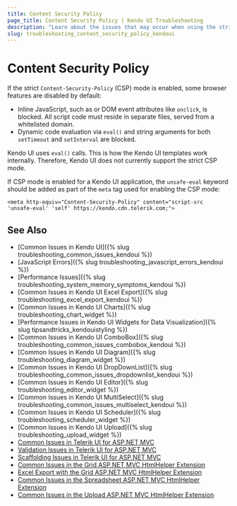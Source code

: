 ```yaml
---
title: Content Security Policy
page_title: Content Security Policy | Kendo UI Troubleshooting
description: "Learn about the issues that may occur when using the strict Content Security Policy with Kendo UI controls."
slug: troubleshooting_content_security_policy_kendoui
---
```


# Content Security Policy

If the strict `Content-Security-Policy` (CSP) mode is enabled, some browser features are disabled by default:

- Inline JavaScript, such as <script></script> or DOM event attributes like `onclick`, is blocked. All script code must reside in separate files, served from a whitelisted domain.
- Dynamic code evaluation via `eval()` and string arguments for both `setTimeout` and `setInterval` are blocked.

Kendo UI uses `eval()` calls. This is how the Kendo UI templates work internally. Therefore, Kendo UI does not currently support the strict CSP mode.

If CSP mode is enabled for a Kendo UI application, the `unsafe-eval` keyword should be added as part of the `meta` tag used for enabling the CSP mode:

    <meta http-equiv="Content-Security-Policy" content="script-src 'unsafe-eval' 'self' https://kendo.cdn.telerik.com;">

## See Also

* [Common Issues in Kendo UI]({% slug troubleshooting_common_issues_kendoui %})
* [JavaScript Errors]({% slug troubleshooting_javascript_errors_kendoui %})
* [Performance Issues]({% slug troubleshooting_system_memory_symptoms_kendoui %})
* [Common Issues in Kendo UI Excel Export]({% slug troubleshooting_excel_export_kendoui %})
* [Common Issues in Kendo UI Charts]({% slug troubleshooting_chart_widget %})
* [Performance Issues in Kendo UI Widgets for Data Visualization]({% slug tipsandtricks_kendouistyling %})
* [Common Issues in Kendo UI ComboBox]({% slug troubleshooting_common_issues_combobox_kendoui %})
* [Common Issues in Kendo UI Diagram]({% slug troubleshooting_diagram_widget %})
* [Common Issues in Kendo UI DropDownList]({% slug troubleshooting_common_issues_dropdownlist_kendoui %})
* [Common Issues in Kendo UI Editor]({% slug troubleshooting_editor_widget %})
* [Common Issues in Kendo UI MultiSelect]({% slug troubleshooting_common_issues_multiselect_kendoui %})
* [Common Issues in Kendo UI Scheduler]({% slug troubleshooting_scheduler_widget %})
* [Common Issues in Kendo UI Upload]({% slug troubleshooting_upload_widget %})
* [Common Issues in Telerik UI for ASP.NET MVC](https://docs.telerik.com/aspnet-mvc/troubleshoot/troubleshooting)
* [Validation Issues in Telerik UI for ASP.NET MVC](https://docs.telerik.com/aspnet-mvc/troubleshoot/troubleshooting-validation)
* [Scaffolding Issues in Telerik UI for ASP.NET MVC](https://docs.telerik.com/aspnet-mvc/troubleshoot/troubleshooting-scaffolding)
* [Common Issues in the Grid ASP.NET MVC HtmlHelper Extension](https://docs.telerik.com/aspnet-mvc/helpers/grid/troubleshoot/troubleshooting)
* [Excel Export with the Grid ASP.NET MVC HtmlHelper Extension](https://docs.telerik.com/aspnet-mvc/helpers/grid/troubleshoot/excel-export-issues)
* [Common Issues in the Spreadsheet ASP.NET MVC HtmlHelper Extension](https://docs.telerik.com/aspnet-mvc/helpers/spreadsheet/troubleshoot/troubleshooting)
* [Common Issues in the Upload ASP.NET MVC HtmlHelper Extension](https://docs.telerik.com/aspnet-mvc/helpers/upload/troubleshoot/troubleshooting)
